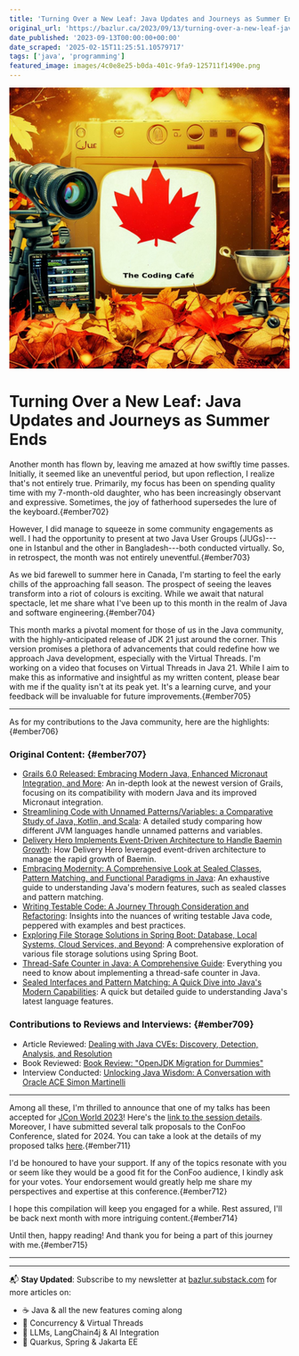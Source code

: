 ```yaml
---
title: 'Turning Over a New Leaf: Java Updates and Journeys as Summer Ends'
original_url: 'https://bazlur.ca/2023/09/13/turning-over-a-new-leaf-java-updates-and-journeys-as-summer-ends/'
date_published: '2023-09-13T00:00:00+00:00'
date_scraped: '2025-02-15T11:25:51.10579717'
tags: ['java', 'programming']
featured_image: images/4c0e8e25-b0da-401c-9fa9-125711f1490e.png
---
```


![](images/4c0e8e25-b0da-401c-9fa9-125711f1490e.png)

Turning Over a New Leaf: Java Updates and Journeys as Summer Ends
=================================================================

Another month has flown by, leaving me amazed at how swiftly time passes. Initially, it seemed like an uneventful period, but upon reflection, I realize that's not entirely true. Primarily, my focus has been on spending quality time with my 7-month-old daughter, who has been increasingly observant and expressive. Sometimes, the joy of fatherhood supersedes the lure of the keyboard.{#ember702}

However, I did manage to squeeze in some community engagements as well. I had the opportunity to present at two Java User Groups (JUGs)---one in Istanbul and the other in Bangladesh---both conducted virtually. So, in retrospect, the month was not entirely uneventful.{#ember703}

As we bid farewell to summer here in Canada, I'm starting to feel the early chills of the approaching fall season. The prospect of seeing the leaves transform into a riot of colours is exciting. While we await that natural spectacle, let me share what I've been up to this month in the realm of Java and software engineering.{#ember704}

This month marks a pivotal moment for those of us in the Java community, with the highly-anticipated release of JDK 21 just around the corner. This version promises a plethora of advancements that could redefine how we approach Java development, especially with the Virtual Threads. I'm working on a video that focuses on Virtual Threads in Java 21. While I aim to make this as informative and insightful as my written content, please bear with me if the quality isn't at its peak yet. It's a learning curve, and your feedback will be invaluable for future improvements.{#ember705}

*** ** * ** ***

As for my contributions to the Java community, here are the highlights:{#ember706}

### Original Content: {#ember707}

* [Grails 6.0 Released: Embracing Modern Java, Enhanced Micronaut Integration, and More](https://www.infoq.com/news/2023/08/grails-6-released/?itm_source=infoq&itm_campaign=user_page&itm_medium=link): An in-depth look at the newest version of Grails, focusing on its compatibility with modern Java and its improved Micronaut integration.
* [Streamlining Code with Unnamed Patterns/Variables: a Comparative Study of Java, Kotlin, and Scala](https://www.infoq.com/articles/comparative-study-java-kotlin-scala/?itm_source=infoq&itm_campaign=user_page&itm_medium=link): A detailed study comparing how different JVM languages handle unnamed patterns and variables.
* [Delivery Hero Implements Event-Driven Architecture to Handle Baemin Growth](https://www.infoq.com/news/2023/09/delivery-hero-uses-eda/?itm_source=infoq&itm_campaign=user_page&itm_medium=link): How Delivery Hero leveraged event-driven architecture to manage the rapid growth of Baemin.
* [Embracing Modernity: A Comprehensive Look at Sealed Classes, Pattern Matching, and Functional Paradigms in Java](https://foojay.io/today/embracing-modernity-a-comprehensive-look-at-sealed-classes-pattern-matching-and-functional-paradigms-in-java/): An exhaustive guide to understanding Java's modern features, such as sealed classes and pattern matching.
* [Writing Testable Code: A Journey Through Consideration and Refactoring](https://foojay.io/today/writing-testable-code-a-journey-through-consideration-and-refactoring/): Insights into the nuances of writing testable Java code, peppered with examples and best practices.
* [Exploring File Storage Solutions in Spring Boot: Database, Local Systems, Cloud Services, and Beyond](https://foojay.io/today/exploring-file-storage-solutions-in-spring-boot-database-local-systems-cloud-services-and-beyond/): A comprehensive exploration of various file storage solutions using Spring Boot.
* [Thread-Safe Counter in Java: A Comprehensive Guide](https://foojay.io/today/thread-safe-counter-in-java-a-comprehensive-guide/): Everything you need to know about implementing a thread-safe counter in Java.
* [Sealed Interfaces and Pattern Matching: A Quick Dive into Java's Modern Capabilities](https://foojay.io/today/sealed-interfaces-and-pattern-matching-a-quick-dive-into-javas-modern-capabilities/): A quick but detailed guide to understanding Java's latest language features.

### Contributions to Reviews and Interviews: {#ember709}

* Article Reviewed: [Dealing with Java CVEs: Discovery, Detection, Analysis, and Resolution](https://www.infoq.com/articles/dealing-with-java-cves/?itm_source=infoq&itm_campaign=user_page&itm_medium=link)
* Book Reviewed: [Book Review: "OpenJDK Migration for Dummies"](https://foojay.io/today/book-review-openjdk-migration-for-dummies/)
* Interview Conducted: [Unlocking Java Wisdom: A Conversation with Oracle ACE Simon Martinelli](https://foojay.io/today/unlocking-java-wisdom-a-conversation-with-oracle-ace-simon-martinelli/)

*** ** * ** ***

Among all these, I'm thrilled to announce that one of my talks has been accepted for [JCon World 2023](https://2023.world.jcon.one/)! Here's the [link to the session details](https://sched.co/1RRWg). Moreover, I have submitted several talk proposals to the ConFoo Conference, slated for 2024. You can take a look at the details of my proposed talks [here](https://confoo.ca/en/2024/call-for-papers/speaker/a-n-m-bazlur-rahman-1).{#ember711}

I'd be honoured to have your support. If any of the topics resonate with you or seem like they would be a good fit for the ConFoo audience, I kindly ask for your votes. Your endorsement would greatly help me share my perspectives and expertise at this conference.{#ember712}

I hope this compilation will keep you engaged for a while. Rest assured, I'll be back next month with more intriguing content.{#ember714}

Until then, happy reading! And thank you for being a part of this journey with me.{#ember715}  

*** ** * ** ***

---

📬 **Stay Updated**: Subscribe to my newsletter at [bazlur.substack.com](https://bazlur.substack.com/) for more articles on:
- ☕ Java & all the new features coming along
- 🧵 Concurrency & Virtual Threads
- 🧠 LLMs, LangChain4j & AI Integration
- 🚀 Quarkus, Spring & Jakarta EE
